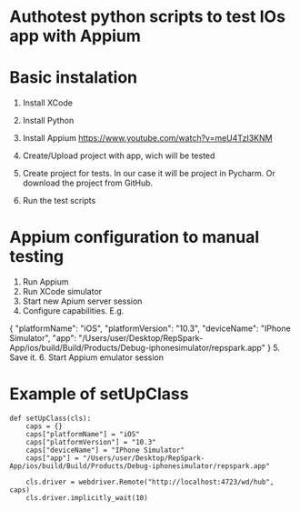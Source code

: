 # Authotest python scripts to test IOs app with Appium

# Basic instalation 

1. Install XCode
2. Install Python
3. Install Appium https://www.youtube.com/watch?v=meU4TzI3KNM

4. Create/Upload project with app, wich will be tested
5. Create project for tests. In our case it will be project in Pycharm. Or download the project from GitHub. 
6. Run the test scripts

# Appium configuration to manual testing

1. Run Appium
2. Run XCode simulator
3. Start new Apium server session
4. Configure capabilities. E.g.

{
  "platformName": "iOS",
  "platformVersion": "10.3",
  "deviceName": "IPhone Simulator",
  "app": "/Users/user/Desktop/RepSpark-App/ios/build/Build/Products/Debug-iphonesimulator/repspark.app"
}
5. Save it. 
6. Start Appium emulator session

# Example of setUpClass

    def setUpClass(cls):
        caps = {}
        caps["platformName"] = "iOS"
        caps["platformVersion"] = "10.3"
        caps["deviceName"] = "IPhone Simulator"
        caps["app"] = "/Users/user/Desktop/RepSpark-App/ios/build/Build/Products/Debug-iphonesimulator/repspark.app"

        cls.driver = webdriver.Remote("http://localhost:4723/wd/hub", caps)
        cls.driver.implicitly_wait(10)
